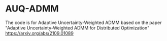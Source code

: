 # AUQ-ADMM
The code is for Adaptive Uncertainty-Weighted ADMM based on the paper "Adaptive Uncertainty-Weighted ADMM for Distributed Optimization" https://arxiv.org/abs/2109.01089
